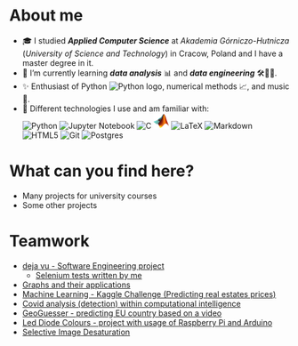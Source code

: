 # About me
- :mortar_board: I studied ***Applied Computer Science*** at *Akademia Górniczo-Hutnicza* (*University of Science and Technology*) in Cracow, Poland and I have a master degree in it.
- 🌱 I’m currently learning ***data analysis*** :bar_chart: and ***data engineering*** :hammer_and_wrench::man_technologist:.
- :sparkles: Enthusiast of Python <img src="https://upload.wikimedia.org/wikipedia/commons/c/c3/Python-logo-notext.svg" alt="Python logo" width="18" height="18" />, numerical methods :chart_with_upwards_trend:, and music :musical_note:.
- :wrench: Different technologies I use and am familiar with: <br>
![Python](https://img.shields.io/badge/python-3670A0?style=for-the-badge&logo=python&logoColor=ffdd54)
![Jupyter Notebook](https://img.shields.io/badge/jupyter-%23FA0F00.svg?style=for-the-badge&logo=jupyter&logoColor=white)
![C](https://img.shields.io/badge/c-%2300599C.svg?style=for-the-badge&logo=c&logoColor=white) <img src="https://raw.githubusercontent.com/github/explore/80688e429a7d4ef2fca1e82350fe8e3517d3494d/topics/matlab/matlab.png" alt="Matlab logo" width="28" height="28" />
![LaTeX](https://img.shields.io/badge/latex-%23008080.svg?style=for-the-badge&logo=latex&logoColor=white)
![Markdown](https://img.shields.io/badge/markdown-%23000000.svg?style=for-the-badge&logo=markdown&logoColor=white)
![HTML5](https://img.shields.io/badge/html5-%23E34F26.svg?style=for-the-badge&logo=html5&logoColor=white)
![Git](https://img.shields.io/badge/git-%23F05033.svg?style=for-the-badge&logo=git&logoColor=white)
![Postgres](https://img.shields.io/badge/postgres-%23316192.svg?style=for-the-badge&logo=postgresql&logoColor=white)


# What can you find here?
- Many projects for university courses
- Some other projects

# Teamwork
- [deja vu - Software Engineering project](https://github.com/IO-Proj)
  - [Selenium tests written by me](https://github.com/IO-Proj/Selenium-tests)
- [Graphs and their applications](https://github.com/nerooc/graphs)
- [Machine Learning - Kaggle Challenge (Predicting real estates prices)](https://github.com/bartosz-rogowski/ML-kaggle-challenge)
- [Covid analysis (detection) within computational intelligence](https://github.com/mateuszGorczany/CovidAnalysis)
- [GeoGuesser - predicting EU country based on a video](https://github.com/Haranoi17/AIPO_geoguesser)
- [Led Diode Colours - project with usage of Raspberry Pi and Arduino](https://github.com/bartosz-rogowski/led-diode-colours-project)
- [Selective Image Desaturation](https://github.com/Excavelty/SelectiveDesaturation)
